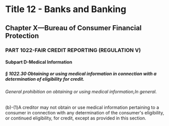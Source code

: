 
# Title 12 - Banks and Banking
## Chapter X—Bureau of Consumer Financial Protection
### PART 1022-FAIR CREDIT REPORTING (REGULATION V)
#### Subpart D-Medical Information
##### § 1022.30 Obtaining or using medical information in connection with a determination of eligibility for credit.
###### General prohibition on obtaining or using medical information,In general.

(b)-(1)A creditor may not obtain or use medical information pertaining to a consumer in connection with any determination of the consumer's eligibility, or continued eligibility, for credit, except as provided in this section.
